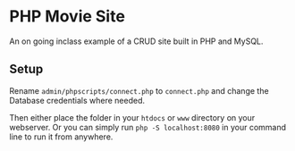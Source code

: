 

# PHP Movie Site

An on going inclass example of a CRUD site built in PHP and MySQL.

## Setup

Rename ```admin/phpscripts/connect.php``` to ```connect.php``` and change the Database credentials where needed.  

Then either place the folder in your ```htdocs``` or ```www``` directory on your webserver. Or you can simply run ```php -S localhost:8080``` in your command line to run it from anywhere.